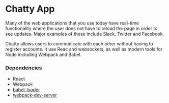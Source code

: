 Chatty App
=====================

Many of the web applications that you use today have real-time functionality where the user does not have to reload the page in order to see updates. Major examples of these include Slack, Twitter and Facebook.

Chatty allows users to communicate with each other without having to register accounts. It use Reac and websockets, as well as modern tools for Node including Webpack and Babel.



### Dependencies

* React
* Webpack
* [babel-loader](https://github.com/babel/babel-loader)
* [webpack-dev-server](https://github.com/webpack/webpack-dev-server)
